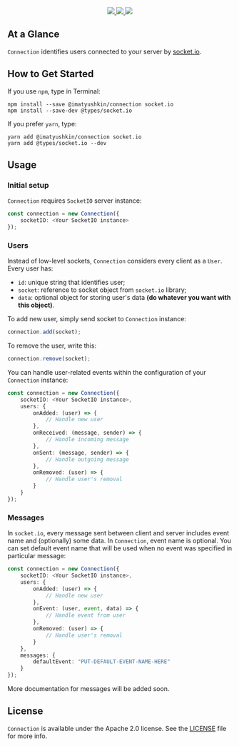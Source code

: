 <p align="center">
    <a href="https://http://www.android.com">
        <img src="https://img.shields.io/badge/Created for-Node.js-teal.svg?style=flat">
    </a>
    <a href="https://http://www.android.com">
        <img src="https://img.shields.io/badge/Written in-TypeScript-purple.svg?style=flat">
    </a>
    <a href="https://tldrlegal.com/license/apache-license-2.0-(apache-2.0)">
        <img src="https://img.shields.io/badge/License-Apache 2.0-blue.svg?style=flat">
    </a>
</p>

## At a Glance

`Connection` identifies users connected to your server by [socket.io](https://socket.io).

## How to Get Started

If you use `npm`, type in Terminal:

```
npm install --save @imatyushkin/connection socket.io
npm install --save-dev @types/socket.io
```

If you prefer `yarn`, type:

```
yarn add @imatyushkin/connection socket.io
yarn add @types/socket.io --dev
```

## Usage

### Initial setup

`Connection` requires `SocketIO` server instance:

```typescript
const connection = new Connection({
	socketIO: <Your SocketIO instance>
});
```

### Users

Instead of low-level sockets, `Connection` considers every client as a `User`. Every user has:

- `id`: unique string that identifies user;
- `socket`: reference to socket object from `socket.io` library;
- `data`: optional object for storing user's data **(do whatever you want with this object)**.

To add new user, simply send socket to `Connection` instance:

```typescript
connection.add(socket);
```

To remove the user, write this:

```typescript
connection.remove(socket);
```

You can handle user-related events within the configuration of your `Connection` instance:

```typescript
const connection = new Connection({
	socketIO: <Your SocketIO instance>,
	users: {
		onAdded: (user) => {
			// Handle new user
		},
		onReceived: (message, sender) => {
			// Handle incoming message
		},
		onSent: (message, sender) => {
			// Handle outgoing message
		},
		onRemoved: (user) => {
			// Handle user's removal
		}
	}
});
```

### Messages

In `socket.io`, every message sent between client and server includes event name and (optionally) some data. In `Connection`, event name is optional. You can set default event name that will be used when no event was specified in particular message:

```typescript
const connection = new Connection({
	socketIO: <Your SocketIO instance>,
	users: {
		onAdded: (user) => {
			// Handle new user
		},
		onEvent: (user, event, data) => {
			// Handle event from user
		},
		onRemoved: (user) => {
			// Handle user's removal
		}
	},
	messages: {
		defaultEvent: "PUT-DEFAULT-EVENT-NAME-HERE"
	}
});
```

More documentation for messages will be added soon.

## License

`Connection` is available under the Apache 2.0 license. See the [LICENSE](./LICENSE) file for more info.

